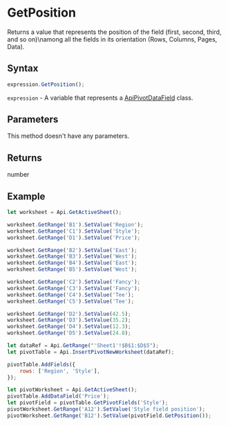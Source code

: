 # GetPosition

Returns a value that represents the position of the field (first, second, third, and so on)\namong all the fields in its orientation (Rows, Columns, Pages, Data).

## Syntax

```javascript
expression.GetPosition();
```

`expression` - A variable that represents a [ApiPivotDataField](../ApiPivotDataField.md) class.

## Parameters

This method doesn't have any parameters.

## Returns

number

## Example



```javascript editor-xlsx
let worksheet = Api.GetActiveSheet();

worksheet.GetRange('B1').SetValue('Region');
worksheet.GetRange('C1').SetValue('Style');
worksheet.GetRange('D1').SetValue('Price');

worksheet.GetRange('B2').SetValue('East');
worksheet.GetRange('B3').SetValue('West');
worksheet.GetRange('B4').SetValue('East');
worksheet.GetRange('B5').SetValue('West');

worksheet.GetRange('C2').SetValue('Fancy');
worksheet.GetRange('C3').SetValue('Fancy');
worksheet.GetRange('C4').SetValue('Tee');
worksheet.GetRange('C5').SetValue('Tee');

worksheet.GetRange('D2').SetValue(42.5);
worksheet.GetRange('D3').SetValue(35.2);
worksheet.GetRange('D4').SetValue(12.3);
worksheet.GetRange('D5').SetValue(24.8);

let dataRef = Api.GetRange("'Sheet1'!$B$1:$D$5");
let pivotTable = Api.InsertPivotNewWorksheet(dataRef);

pivotTable.AddFields({
	rows: ['Region', 'Style'],
});

let pivotWorksheet = Api.GetActiveSheet();
pivotTable.AddDataField('Price');
let pivotField = pivotTable.GetPivotFields('Style');
pivotWorksheet.GetRange('A12').SetValue('Style field position');
pivotWorksheet.GetRange('B12').SetValue(pivotField.GetPosition());

```
